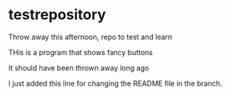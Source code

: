 # testrepository
Throw away this afternoon, repo to test and learn


THis is a program that shows fancy buttons

It should have been thrown away long ago

I just added this line for changing the README file in the branch.

